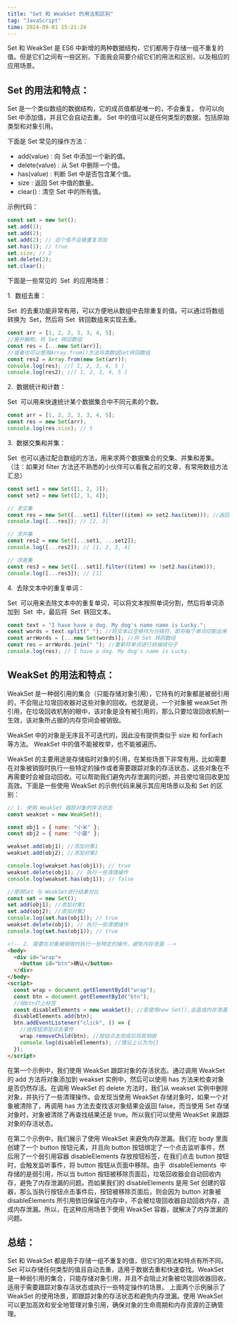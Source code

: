 ```yaml
---
title: "Set 和 WeakSet 的用法和区别"
tag: "JavaScript"
time: 2024-09-01 15:21:24
---
```


Set 和 WeakSet 是 ES6 中新增的两种数据结构，它们都用于存储一组不重复的值。但是它们之间有一些区别，下面我会简要介绍它们的用法和区别，以及相应的应用场景。

## Set 的用法和特点：

Set 是一个类似数组的数据结构，它的成员值都是唯一的，不会重复。 你可以向 Set 中添加值，并且它会自动去重。 Set 中的值可以是任何类型的数据，包括原始类型和对象引用。

下面是 Set 常见的操作方法：

- add(value) : 向 Set 中添加一个新的值。
- delete(value) : 从 Set 中删除一个值。
- has(value) : 判断 Set 中是否包含某个值。
- size : 返回 Set 中值的数量。
- clear() : 清空 Set 中的所有值。

示例代码：

```js
const set = new Set();
set.add(1);
set.add(2);
set.add(2); // 这个值不会被重复添加
set.has(1); // true
set.size; // 2
set.delete(2);
set.clear();
```

下面是一些常见的  Set  的应用场景：

1.  数组去重：

Set  的去重功能非常有用，可以方便地从数组中去除重复的值。可以通过将数组转换为  Set，然后将 Set  转回数组来实现去重。

```js
const arr = [1, 2, 2, 3, 3, 4, 5];
//展开解构，将 Set 转回数组
const res = [...new Set(arr)];
//或者也可以使用Array.from()方法将类数组Set转回数组
const res2 = Array.from(new Set(arr));
console.log(res); //[ 1, 2, 3, 4, 5 ]
console.log(res2); //[ 1, 2, 3, 4, 5 ]
```

2.  数据统计和计数：

Set  可以用来快速统计某个数据集合中不同元素的个数。

```js
const arr = [1, 2, 2, 3, 3, 4, 5];
const res = new Set(arr);
console.log(res.size); // 5
```

3.  数据交集和并集：

Set  也可以通过配合数组的方法，用来求两个数据集合的交集、并集和差集。 （注：如果对 filter 方法还不熟悉的小伙伴可以看我之前的文章，有常用数组方法汇总）

```js
const set1 = new Set([1, 2, 3]);
const set2 = new Set([2, 3, 4]);

// 求交集
const res = new Set([...set1].filter((item) => set2.has(item))); //返回共有的元素
console.log([...res]); // [2, 3]

// 求并集
const res2 = new Set([...set1, ...set2]);
console.log([...res2]); // [1, 2, 3, 4]

// 求差集
const res3 = new Set([...set1].filter((item) => !set2.has(item)));
console.log([...res3]); // [1]
```

4.  去除文本中的重复单词：

Set  可以用来去除文本中的重复单词，可以将文本按照单词分割，然后将单词添加到  Set  中，最后将  Set  转回文本。

```js
const text = "I have have a dog. My dog's name name is Lucky.";
const words = text.split(" "); //将文本以空格作为分隔符，即将每个单词切割出来
const arrWords = [...new Set(words)]; //将 Set 转回数组
const res = arrWords.join(" "); //重新将单词进行拼接成句子
console.log(res); // I have a dog. My dog's name is Lucky.
```

## WeakSet 的用法和特点：

WeakSet 是一种弱引用的集合（只能存储对象引用），它持有的对象都是被弱引用的，不会阻止垃圾回收器对这些对象的回收。也就是说，一个对象被 weakSet 所引用，在垃圾回收机制的眼中，该对象是没有被引用的，那么只要垃圾回收机制一生效，该对象所占据的内存空间会被销毁。

WeakSet 中的对象是无序且不可迭代的，因此没有提供类似于 size 和 forEach 等方法。 WeakSet 中的值不能被枚举，也不能被遍历。

WeakSet 的主要用途是存储临时对象的引用，在某些场景下非常有用，比如需要在对象被销毁时执行一些特定的操作或者需要跟踪对象的存活状态，这些对象在不再需要时会被自动回收。可以帮助我们避免内存泄漏的问题，并且使垃圾回收更加高效。下面是一些使用 WeakSet 的示例代码来展示其应用场景以及和 Set 的区别：

```js
// 1. 使用 WeakSet 跟踪对象的存活状态
const weakset = new WeakSet();

const obj1 = { name: "小米" };
const obj2 = { name: "小露" };

weakset.add(obj1); //添加对象1
weakset.add(obj2); //添加对象2

console.log(weakset.has(obj1)); // true
weakset.delete(obj1); // 执行一些清理操作
console.log(weakset.has(obj1)); // false

//使用Set 与 WeakSet进行结果对比
const set = new Set();
set.add(obj1); //添加对象1
set.add(obj2); //添加对象2
console.log(set.has(obj1)); // true
weakset.delete(obj1); // 执行一些清理操作
console.log(set.has(obj1)); // true
```

```html
<!-- 2. 需要在对象被销毁时执行一些特定的操作，避免内存泄漏 -->
<body>
  <div id="wrap">
    <button id="btn">确认</button>
  </div>
</body>
<script>
  const wrap = document.getElementById("wrap");
  const btn = document.getElementById("btn");
  //给btn打上标签
  const disableElements = new weakSet(); //若使用new Set(),会造成内存泄漏
  disableElements.add(btn);
  btn.addEventListener("click", () => {
    //给按钮添加点击事件
    wrap.removeChild(btn); //按钮点击完成后将其销毁
    console.log(disableElements); //理论上认为为{}
  });
</script>
```

在第一个示例中，我们使用 WeakSet 跟踪对象的存活状态。通过调用 WeakSet 的 add 方法将对象添加到 weakset 实例中，然后可以使用 has 方法来检查对象是否仍然存活。在调用 WeakSet 的 delete 方法时，我们从 weakset 实例中删除对象，并执行了一些清理操作。会发现当使用 WeakSet 存储对象时，如果一个对象被清除了，再调用 has 方法去查找该对象结果会返回 false，而当使用 Set 存储对象时，对象被清除了再查找结果还是 true。所以我们可以使用 WeakSet 来跟踪对象的存活状态。

在第二个示例中，我们展示了使用 WeakSet 来避免内存泄漏。我们在 body 里面创建了一个 button 按钮元素，并且向 button 按钮绑定了一个点击监听事件，然后用了一个弱引用容器 disableElements 存放按钮标签，在我们点击 button 按钮时，会触发监听事件，将 button 按钮从页面中移除。由于  disableElements  中存储的是弱引用，所以当 button 按钮被移除页面后，垃圾回收器会自动回收内存，避免了内存泄漏的问题。而如果我们的 disableElements 是用 Set 创建的容器，那么当执行按钮点击事件后，按钮被移除页面后，则会因为 button 对象被 disableElements 所引用依旧保留在内存中，不会被垃圾回收器自动回收内存，造成内存泄漏。所以，在这种应用场景下使用 WeakSet 容器，就解决了内存泄漏的问题。

## 总结：

Set 和 WeakSet 都是用于存储一组不重复的值，但它们的用法和特点有所不同。Set 可以存储任何类型的值且自动去重，适用于数据去重和快速查找。WeakSet 是一种弱引用的集合，只能存储对象引用，并且不会阻止对象被垃圾回收器回收，适用于需要跟踪对象存活状态或执行一些特定操作的场景。 上面两个示例展示了 WeakSet 的使用场景，即跟踪对象的存活状态和避免内存泄漏。使用 WeakSet 可以更加高效和安全地管理对象引用，确保对象的生命周期和内存资源的正确管理。
